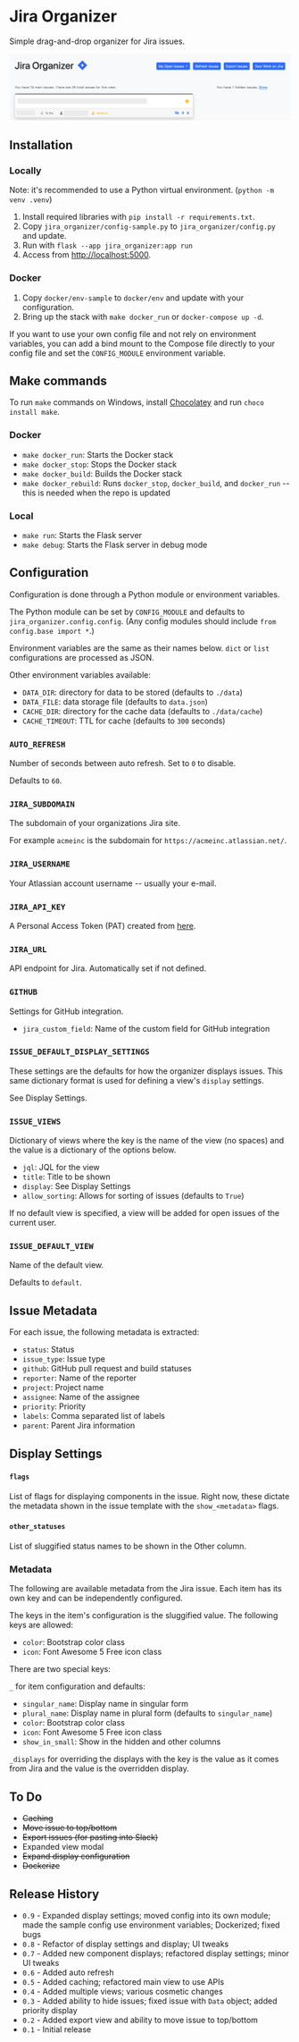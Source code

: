 # Jira Organizer

Simple drag-and-drop organizer for Jira issues.

![Screenshot](docs/screenshot.png)

## Installation

### Locally 

Note: it's recommended to use a Python virtual environment. (`python -m venv .venv`)

1. Install required libraries with `pip install -r requirements.txt`.
2. Copy `jira_organizer/config-sample.py` to `jira_organizer/config.py` and update.
3. Run with `flask --app jira_organizer:app run`
4. Access from <http://localhost:5000>.

### Docker

1. Copy `docker/env-sample` to `docker/env` and update with your configuration.
2. Bring up the stack with `make docker_run` or `docker-compose up -d`.

If you want to use your own config file and not rely on environment variables, you can add a bind mount to the Compose file directly to your config file and set the `CONFIG_MODULE` environment variable. 

## Make commands

To run `make` commands on Windows, install [Chocolatey](https://chocolatey.org/install#individual) and run `choco install make`.

### Docker

* `make docker_run`: Starts the Docker stack
* `make docker_stop`: Stops the Docker stack
* `make docker_build`: Builds the Docker stack
* `make docker_rebuild`: Runs `docker_stop`, `docker_build`, and `docker_run` -- this is needed when the repo is updated

### Local

* `make run`: Starts the Flask server
* `make debug`: Starts the Flask server in debug mode

## Configuration

Configuration is done through a Python module or environment variables. 

The Python module can be set by `CONFIG_MODULE` and defaults to `jira_organizer.config.config`. (Any config modules should include `from config.base import *`.)

Environment variables are the same as their names below. `dict` or `list` configurations are processed as JSON. 

Other environment variables available:
 * `DATA_DIR`: directory for data to be stored (defaults to `./data`)
 * `DATA_FILE`: data storage file (defaults to `data.json`)
 * `CACHE_DIR`: directory for the cache data (defaults to `./data/cache`)
 * `CACHE_TIMEOUT`: TTL for cache (defaults to `300` seconds)

### `AUTO_REFRESH`

Number of seconds between auto refresh. Set to `0` to disable.

Defaults to `60`.

### `JIRA_SUBDOMAIN`

The subdomain of your organizations Jira site.

For example `acmeinc` is the subdomain for `https://acmeinc.atlassian.net/`.

### `JIRA_USERNAME`

Your Atlassian account username -- usually your e-mail.

### `JIRA_API_KEY`

A Personal Access Token (PAT) created from [here](https://id.atlassian.com/manage-profile/security/api-tokens).

### `JIRA_URL`

API endpoint for Jira. Automatically set if not defined. 

### `GITHUB`

Settings for GitHub integration.

 * `jira_custom_field`: Name of the custom field for GitHub integration

### `ISSUE_DEFAULT_DISPLAY_SETTINGS`

These settings are the defaults for how the organizer displays issues. This same dictionary format is used for defining a view's `display` settings.

See Display Settings.

### `ISSUE_VIEWS`

Dictionary of views where the key is the name of the view (no spaces) and the value is a dictionary of the options below.

 * `jql`: JQL for the view
 * `title`: Title to be shown
 * `display`: See Display Settings
 * `allow_sorting`: Allows for sorting of issues (defaults to `True`)

If no default view is specified, a view will be added for open issues of the current user.

### `ISSUE_DEFAULT_VIEW`

Name of the default view.

Defaults to `default`.

## Issue Metadata

For each issue, the following metadata is extracted:
 * `status`: Status
 * `issue_type`: Issue type
 * `github`: GitHub pull request and build statuses
 * `reporter`: Name of the reporter
 * `project`: Project name
 * `assignee`: Name of the assignee
 * `priority`: Priority
 * `labels`: Comma separated list of labels
 * `parent`: Parent Jira information

## Display Settings

#### `flags`

List of flags for displaying components in the issue. Right now, these dictate the metadata shown in the issue template with the `show_<metadata>` flags.

#### `other_statuses`

List of sluggified status names to be shown in the Other column.

### Metadata

The following are available metadata from the Jira issue. Each item has its own key and can be independently configured. 

The keys in the item's configuration is the sluggified value. The following keys are allowed:
* `color`: Bootstrap color class
* `icon`: Font Awesome 5 Free icon class

There are two special keys:

`_` for item configuration and defaults:
 * `singular_name`: Display name in singular form
 * `plural_name`: Display name in plural form (defaults to `singular_name`)
 * `color`: Bootstrap color class
 * `icon`: Font Awesome 5 Free icon class
 * `show_in_small`: Show in the hidden and other columns

`_displays` for overriding the displays with the key is the value as it comes from Jira and the value is the overridden display.

## To Do

 * ~~Caching~~
 * ~~Move issue to top/bottom~~
 * ~~Export issues (for pasting into Slack)~~
 * Expanded view modal
 * ~~Expand display configuration~~
 * ~~Dockerize~~

## Release History

* `0.9` - Expanded display settings; moved config into its own module; made the sample config use environment variables; Dockerized; fixed bugs
* `0.8` - Refactor of display settings and display; UI tweaks
* `0.7` - Added new component displays; refactored display settings; minor UI tweaks
* `0.6` - Added auto refresh
* `0.5` - Added caching; refactored main view to use APIs
* `0.4` - Added multiple views; various cosmetic changes
* `0.3` - Added ability to hide issues; fixed issue with `Data` object; added priority display
* `0.2` - Added export view and ability to move issue to top/bottom
* `0.1` - Initial release
